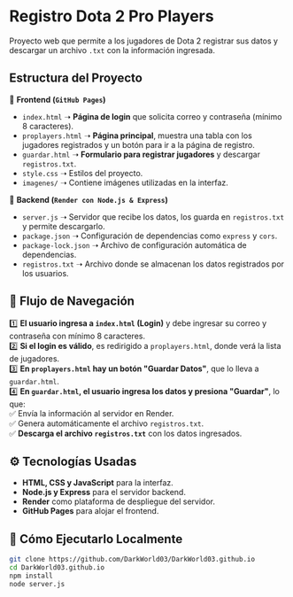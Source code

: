 # Registro Dota 2 Pro Players  
Proyecto web que permite a los jugadores de Dota 2 registrar sus datos y descargar un archivo `.txt` con la información ingresada.  

##  Estructura del Proyecto  
📌 **Frontend (`GitHub Pages`)**  
- `index.html` ➝ **Página de login** que solicita correo y contraseña (mínimo 8 caracteres).  
- `proplayers.html` ➝ **Página principal**, muestra una tabla con los jugadores registrados y un botón para ir a la página de registro.  
- `guardar.html` ➝ **Formulario para registrar jugadores** y descargar `registros.txt`.  
- `style.css` ➝ Estilos del proyecto.  
- `imagenes/` ➝ Contiene imágenes utilizadas en la interfaz.  

📌 **Backend (`Render con Node.js & Express`)**  
- `server.js` ➝ Servidor que recibe los datos, los guarda en `registros.txt` y permite descargarlo.  
- `package.json` ➝ Configuración de dependencias como `express` y `cors`.  
- `package-lock.json` ➝ Archivo de configuración automática de dependencias.  
- `registros.txt` ➝ Archivo donde se almacenan los datos registrados por los usuarios.  

## 🔄 Flujo de Navegación  
1️⃣ **El usuario ingresa a `index.html` (Login)** y debe ingresar su correo y contraseña con mínimo 8 caracteres.  
2️⃣ **Si el login es válido**, es redirigido a `proplayers.html`, donde verá la lista de jugadores.  
3️⃣ **En `proplayers.html` hay un botón "Guardar Datos"**, que lo lleva a `guardar.html`.  
4️⃣ **En `guardar.html`, el usuario ingresa los datos y presiona "Guardar"**, lo que:  
   ✅ Envía la información al servidor en Render.  
   ✅ Genera automáticamente el archivo `registros.txt`.  
   ✅ **Descarga el archivo `registros.txt`** con los datos ingresados.  

## ⚙️ Tecnologías Usadas  
- **HTML, CSS y JavaScript** para la interfaz.  
- **Node.js y Express** para el servidor backend.  
- **Render** como plataforma de despliegue del servidor.  
- **GitHub Pages** para alojar el frontend.  

## 🚀 Cómo Ejecutarlo Localmente  
```sh
git clone https://github.com/DarkWorld03/DarkWorld03.github.io
cd DarkWorld03.github.io
npm install
node server.js
